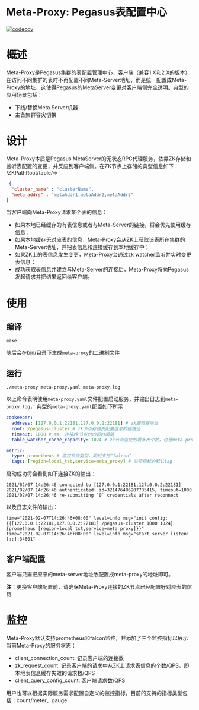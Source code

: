 # Meta-Proxy: Pegasus表配置中心
[![codecov](https://codecov.io/gh/pegasus-kv/meta-proxy/branch/main/graph/badge.svg?token=AGKH2FIJHR)](https://codecov.io/gh/pegasus-kv/meta-proxy)

# 概述
Meta-Proxy是Pegasus集群的表配置管理中心，客户端（兼容1.X和2.X的版本）在访问不同集群的表时不再配置不同Meta-Server地址，而是统一配置成Meta-Proxy的地址，这使得Pegasus的MetaServer变更对客户端侧完全透明。典型的应用场景包括：  
* 下线/替换Meta Server机器
* 主备集群容灾切换

# 设计
Meta-Proxy本质是Pegasus MetaServer的无状态RPC代理服务，依靠ZK存储和监听表配置的变更，并反应到客户端侧。在ZK节点上存储的典型信息如下：
/ZKPathRoot/table/=>
```json
 {
  "cluster_name" : "clusterName",
  "meta_addrs" : "metaAddr1,metaAddr2,metaAddr3"
}
```
当客户端向Meta-Proxy请求某个表的信息：
* 如果本地已经缓存的有表信息或者与Meta-Server的链接，将会优先使用缓存信息；
* 如果本地缓存无对应表的信息，Meta-Proxy会从ZK上获取该表所在集群的Meta-Server地址，并把表信息和连接缓存到本地缓存中；
* 如果ZK上的表信息发生变更，Meta-Proxy会通过zk watcher监听并实时变更表信息；
* 成功获取表信息并建立与Meta-Server的连接后，Meta-Proxy将向Pegasus发起请求并把结果返回给客户端。

# 使用
## 编译
```shell
make
```
随后会在bin/目录下生成`meta-proxy`的二进制文件
## 运行
```shell
./meta-proxy meta-proxy.yaml meta-proxy.log
```
以上命令表明使用`meta-proxy.yaml`文件配置启动服务，并输出日志到`meta-proxy.log`，
典型的`meta-proxy.yaml`配置如下所示：
```yaml
zookeeper:
  address: [127.0.0.1:22181,127.0.0.2:22181] # zk服务器地址
  root: /pegasus-cluster # zk节点存储表配置信息的根路径
  timeout: 1000 # ms, 连接zk节点时的超时阈值
  table_watcher_cache_capacity: 1024 # zk节点监控的最多表个数，也是meta-proxy缓存的表信息个数

metric:
  type: prometheus # 监控系统类型，同时支持“falcon”
  tags: [region=local_tst,service=meta_proxy] # 监控指标的默认tag
```
启动成功将会看到如下连接ZK的输出：
```log
2021/02/07 14:26:46 connected to [127.0.0.1:22181,127.0.0.2:22181]
2021/02/07 14:26:46 authenticated: id=321476486907785415, timeout=1000
2021/02/07 14:26:46 re-submitting `0` credentials after reconnect
```
以及日志文件的输出：
```shell
time="2021-02-07T14:26:46+08:00" level=info msg="init config: {{[127.0.0.1:22181,127.0.0.2:22181] /pegasus-cluster 1000 1024} {prometheus [region=local_tst,service=meta_proxy]}}"
time="2021-02-07T14:26:46+08:00" level=info msg="start server listen: [::]:34601"
```
## 客户端配置
客户端只需把原来的meta-server地址改配置成meta-proxy的地址即可。

**注**：更换客户端配置前，请确保Meta-Proxy连接的ZK节点已经配置好对应表的信息

# 监控
Meta-Proxy默认支持prometheus和falcon监控，并添加了三个监控指标以展示当前Meta-Proxy的服务状态：  
* client_connection_count: 记录客户端的连接数
* zk_request_count: 记录客户端的请求中从ZK上请求表信息的个数/QPS，即本地表信息缓存失效的请求数/QPS
* client_query_config_count: 客户端请求数/QPS

用户也可以根据实际服务需求配置自定义的监控指标。目前的支持的指标类型包括：count/meter、gauge

